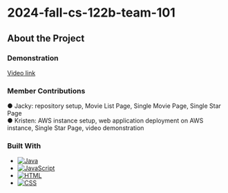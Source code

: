# 2024-fall-cs-122b-team-101

<!-- ABOUT THE PROJECT -->
## About the Project



### Demonstration

[Video link](https://www.youtube.com/watch?v=LL-pH1_uBWY&ab_channel=KristenBae)



### Member Contributions

● Jacky: repository setup, Movie List Page, Single Movie Page, Single Star Page\
● Kristen: AWS instance setup, web application deployment on AWS instance, Single Star Page, video demonstration



### Built With

* [![Java][java.com]][Java-url]
* [![JavaScript][javascript.com]][JavaScript-url]
* [![HTML][html.com]][HTML-url]
* [![CSS][css.com]][CSS-url]



<!-- MARKDOWN LINKS & IMAGES -->
<!-- https://www.markdownguide.org/basic-syntax/#reference-style-links -->
[java.com]: https://img.shields.io/badge/logo-java-blue?logo=java
[Java-url]: https://www.java.com/en/
[javascript.com]: https://img.shields.io/badge/logo-javascript-blue?logo=javascript
[JavaScript-url]: https://www.javascript.com/
[html.com]: https://img.shields.io/badge/logo-html-blue?logo=html
[HTML-url]: https://www.w3schools.com/html/
[css.com]: https://img.shields.io/badge/logo-css-blue?logo=css
[CSS-url]: https://www.w3.org/Style/CSS/Overview.en.html